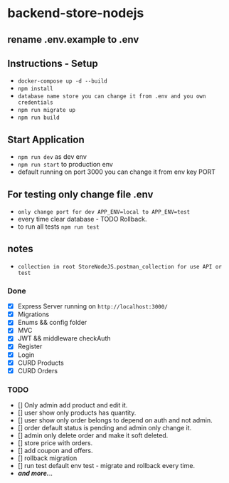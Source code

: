 # backend-store-nodejs

## rename .env.example to .env

## Instructions - Setup

- `docker-compose up -d --build`
- `npm install`
- `database name store you can change it from .env and you own credentials`
- `npm run migrate up`
- `npm run build`

## Start Application

- `npm run dev` as dev env
- `npm run start` to production env
- default running on port 3000 you can change it from env key PORT

## For testing only change file .env

- `only change port for dev APP_ENV=local to APP_ENV=test`
- every time clear database - TODO Rollback.
- to run all tests `npm run test`

## notes

- `collection in root StoreNodeJS.postman_collection for use API or test`

### Done

- [x] Express Server running on `http://localhost:3000/`
- [x] Migrations
- [x] Enums && config folder
- [x] MVC
- [x] JWT && middleware checkAuth
- [x] Register
- [x] Login
- [x] CURD Products
- [x] CURD Orders

### TODO

- [] Only admin add product and edit it.
- [] user show only products has quantity.
- [] user show only order belongs to depend on auth and not admin.
- [] order default status is pending and admin only change it.
- [] admin only delete order and make it soft deleted.
- [] store price with orders.
- [] add coupon and offers.
- [] rollback migration 
- [] run test default env test - migrate and rollback every time.
- **_and more._**..
